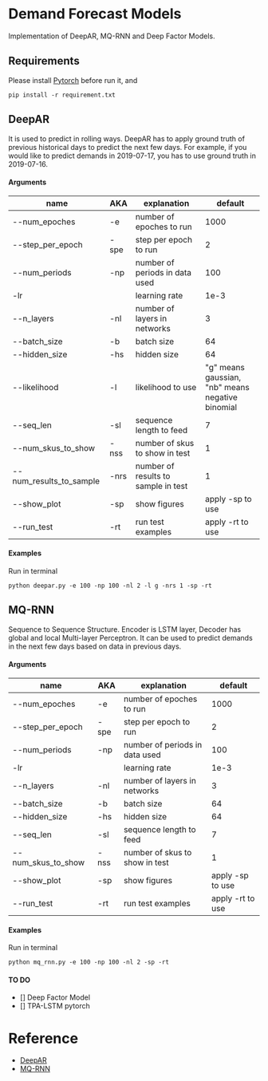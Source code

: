 # Demand Forecast Models

Implementation of DeepAR, MQ-RNN and Deep Factor Models. 

## Requirements
Please install [Pytorch](https://pytorch.org/) before run it, and 

```shell
pip install -r requirement.txt
```

## DeepAR
It is used to predict in rolling ways. DeepAR has to apply ground truth of previous historical days to predict the next few days. For example, if you would like to predict demands in 2019-07-17, you has to use ground truth in 2019-07-16.

#### Arguments

| name          | AKA | explanation   | default  |
| ------------- |---|-------------| ----- |
| --num_epoches  | -e | number of epoches to run | 1000 |
| --step_per_epoch | -spe | step per epoch to run | 2 |
| --num_periods | -np | number of periods in data used | 100|
| -lr |  | learning rate | 1e-3 |
| --n_layers | -nl | number of layers in networks | 3 |
| --batch_size | -b | batch size | 64 |
| --hidden_size | -hs | hidden size | 64 |
| --likelihood | -l | likelihood to use | "g" means gaussian, <br>  "nb" means negative binomial |
| --seq_len | -sl | sequence length to feed | 7 |
| --num_skus_to_show | -nss | number of skus to show in test | 1 |
| --num_results_to_sample | -nrs | number of results to sample in test | 1 |
| --show_plot | -sp | show figures | apply -sp to use |
| --run_test | -rt | run test examples | apply -rt to use |

#### Examples
Run in terminal
```shell
python deepar.py -e 100 -np 100 -nl 2 -l g -nrs 1 -sp -rt
```

## MQ-RNN
Sequence to Sequence Structure. Encoder is LSTM layer, Decoder has global and local Multi-layer Perceptron. It can be used to predict demands in the next few days based on data in previous days. 

#### Arguments
| name          | AKA | explanation   | default  |
| ------------- |---|-------------| ----- |
| --num_epoches  | -e | number of epoches to run | 1000 |
| --step_per_epoch | -spe | step per epoch to run | 2 |
| --num_periods | -np | number of periods in data used | 100|
| -lr |  | learning rate | 1e-3 |
| --n_layers | -nl | number of layers in networks | 3 |
| --batch_size | -b | batch size | 64 |
| --hidden_size | -hs | hidden size | 64 |
| --seq_len | -sl | sequence length to feed | 7 |
| --num_skus_to_show | -nss | number of skus to show in test | 1 |
| --show_plot | -sp | show figures | apply -sp to use |
| --run_test | -rt | run test examples | apply -rt to use |

#### Examples
Run in terminal
```shell
python mq_rnn.py -e 100 -np 100 -nl 2 -sp -rt
```

#### TO DO
* [] Deep Factor Model
* [] TPA-LSTM pytorch 

# Reference
* [DeepAR](https://arxiv.org/abs/1704.04110)
* [MQ-RNN](https://arxiv.org/abs/1711.11053)
